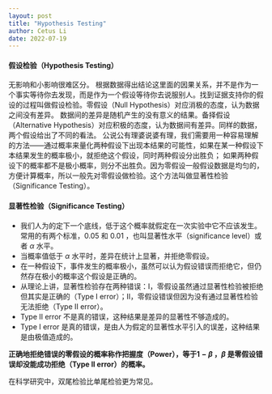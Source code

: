 ```yaml
---
layout: post
title: "Hypothesis Testing"
author: Cetus Li
date: 2022-07-19
---
```


#### **假设检验（Hypothesis Testing）**
无影响和小影响很难区分。
根据数据得出结论这里面的因果关系，并不是作为一个事实等待你去发现，而是作为一个假设等待你去说服别人。找到证据支持你的假设的过程叫做假设检验。零假设（Null Hypothesis）对应消极的态度，认为数据之间没有差异。
数据间的差异是随机产生的没有意义的结果。备择假设（Alternative Hypothesis）对应积极的态度，认为数据间有差异。同样的数据，两个假设给出了不同的看法。
公说公有理婆说婆有理，我们需要用一种容易理解的方法——通过概率来量化两种假设下出现本结果的可能性，如果在某一种假设下本结果发生的概率极小，就拒绝这个假设，同时两种假设分出胜负；
如果两种假设下的概率都不是极小概率，则分不出胜负。因为零假设一般假设数据是均匀的，方便计算概率，所以一般先对零假设做检验。这个方法叫做显著性检验（Significance Testing）。

#### **显著性检验（Significance Testing）**
- 我们人为的定下一个底线，低于这个概率就假定在一次实验中它不应该发生。常用的有两个标准，0.05 和 0.01 ，也叫显著性水平（significance level）或者 $\alpha$ 水平。
- 当概率值低于 $\alpha$ 水平时，差异在统计上显著，并拒绝零假设。
- 在一种假设下，事件发生的概率极小，虽然可以认为假设错误而拒绝它，但仍然存在极小的概率这个假设是正确的。
- 从理论上讲，显著性检验存在两种错误：I，零假设虽然通过显著性检验被拒绝但其实是正确的（Type I error）；II，零假设错误但因为没有通过显著性检验无法拒绝（Type II error）。
- Type II error 不是真的错误，这种结果是差异的显著性不够造成的。
- Type I error 是真的错误，是由人为假定的显著性水平引入的误差，这种结果是由极值造成的。

**正确地拒绝错误的零假设的概率称作把握度（Power），等于$1-\beta$ ，$\beta$ 是零假设错误却没能成功拒绝（Type II error）的概率。**

在科学研究中，双尾检验比单尾检验更为常见。







